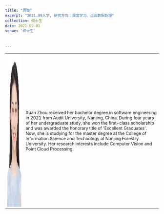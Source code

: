```yaml
---
title: "周璇"
excerpt: "2021.09入学, 研究方向：深度学习、点云数据处理"
collection: 硕士生
date: 2021-09-01
venue: '硕士生'


---
```


<table border="0">
<tr>
  <td> <img src='/images/xuanzhou.jpg' height="500" width="408">  </td>
  <td>Xuan Zhou received her bachelor degree in software engineering in 2021 from Audit University, Nanjing, China. During four years of her undergraduate study, she won the first-class scholarship and was awarded the honorary title of 'Excellent Graduates'. Now, she is studying for the master degree at the College of Information Science and Technology at Nanjing Forestry University. Her research interests include Computer Vision and Point Cloud Processing.</td>
</tr>
</table>